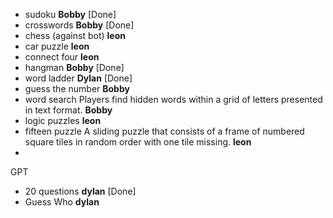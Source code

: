 - sudoku **Bobby** [Done]
- crosswords **Bobby** [Done]
- chess (against bot) **leon** 
- car puzzle **leon**
- connect four **leon**
- hangman **Bobby** [Done]
- word ladder **Dylan** [Done]
- guess the number **Bobby**
- word search Players find hidden words within a grid of letters presented in text format. **Bobby**
- logic puzzles **leon**
- fifteen puzzle A sliding puzzle that consists of a frame of numbered square tiles in random order with one tile missing. **leon**
- 

GPT 
- 20 questions **dylan** [Done]
- Guess Who **dylan**